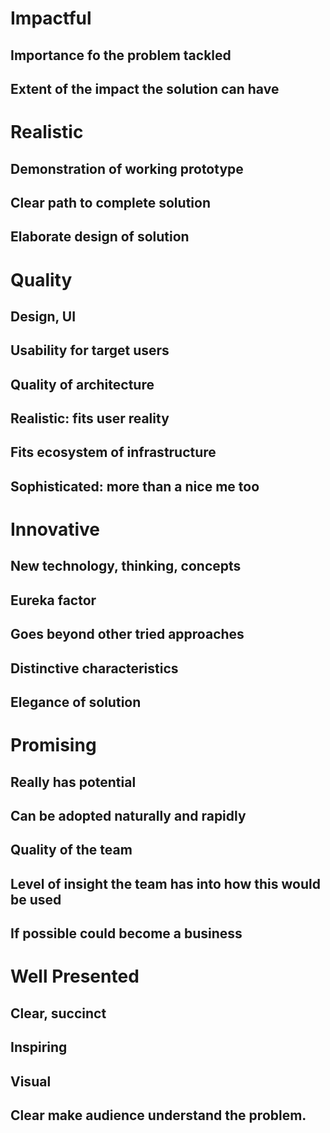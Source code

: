 # Impactful
## Importance fo the problem tackled
## Extent of the impact the solution can have

# Realistic
## Demonstration of working prototype
## Clear path to complete solution
## Elaborate design of solution

# Quality
## Design, UI
## Usability for target users
## Quality of architecture
## Realistic: fits user reality
## Fits ecosystem of infrastructure
## Sophisticated: more than a nice me too


# Innovative
## New technology, thinking, concepts
## Eureka factor
## Goes beyond other tried approaches
## Distinctive characteristics
## Elegance of solution

# Promising
## Really has potential
## Can be adopted naturally and rapidly
## Quality of the team
## Level of insight the team has into how this would be used
## If possible could become a business

# Well Presented
## Clear, succinct
## Inspiring
## Visual
## Clear make audience understand the problem.
